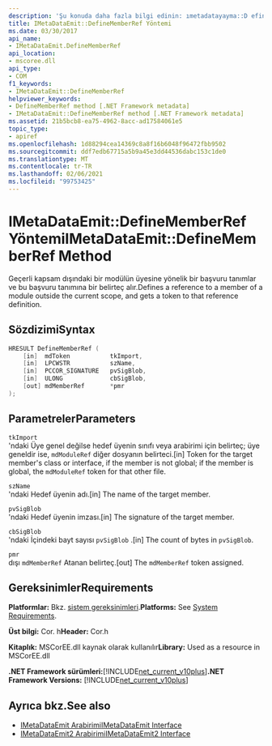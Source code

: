 ```yaml
---
description: 'Şu konuda daha fazla bilgi edinin: ımetadatayayma::D efineMemberRef yöntemi'
title: IMetaDataEmit::DefineMemberRef Yöntemi
ms.date: 03/30/2017
api_name:
- IMetaDataEmit.DefineMemberRef
api_location:
- mscoree.dll
api_type:
- COM
f1_keywords:
- IMetaDataEmit::DefineMemberRef
helpviewer_keywords:
- DefineMemberRef method [.NET Framework metadata]
- IMetaDataEmit::DefineMemberRef method [.NET Framework metadata]
ms.assetid: 21b5bcb8-ea75-4962-8acc-ad17584061e5
topic_type:
- apiref
ms.openlocfilehash: 1d88294cea14369c8a8f16b6048f96472fbb9502
ms.sourcegitcommit: ddf7edb67715a5b9a45e3dd44536dabc153c1de0
ms.translationtype: MT
ms.contentlocale: tr-TR
ms.lasthandoff: 02/06/2021
ms.locfileid: "99753425"
---
```

# <a name="imetadataemitdefinememberref-method"></a><span data-ttu-id="3920b-103">IMetaDataEmit::DefineMemberRef Yöntemi</span><span class="sxs-lookup"><span data-stu-id="3920b-103">IMetaDataEmit::DefineMemberRef Method</span></span>

<span data-ttu-id="3920b-104">Geçerli kapsam dışındaki bir modülün üyesine yönelik bir başvuru tanımlar ve bu başvuru tanımına bir belirteç alır.</span><span class="sxs-lookup"><span data-stu-id="3920b-104">Defines a reference to a member of a module outside the current scope, and gets a token to that reference definition.</span></span>  
  
## <a name="syntax"></a><span data-ttu-id="3920b-105">Sözdizimi</span><span class="sxs-lookup"><span data-stu-id="3920b-105">Syntax</span></span>  
  
```cpp  
HRESULT DefineMemberRef (
    [in]  mdToken           tkImport,
    [in]  LPCWSTR           szName,
    [in]  PCCOR_SIGNATURE   pvSigBlob,
    [in]  ULONG             cbSigBlob,
    [out] mdMemberRef       *pmr
);  
```  
  
## <a name="parameters"></a><span data-ttu-id="3920b-106">Parametreler</span><span class="sxs-lookup"><span data-stu-id="3920b-106">Parameters</span></span>  

 `tkImport`  
 <span data-ttu-id="3920b-107">'ndaki Üye genel değilse hedef üyenin sınıfı veya arabirimi için belirteç; üye geneldir ise, `mdModuleRef` diğer dosyanın belirteci.</span><span class="sxs-lookup"><span data-stu-id="3920b-107">[in] Token for the target member's class or interface, if the member is not global; if the member is global, the `mdModuleRef` token for that other file.</span></span>  
  
 `szName`  
 <span data-ttu-id="3920b-108">'ndaki Hedef üyenin adı.</span><span class="sxs-lookup"><span data-stu-id="3920b-108">[in] The name of the target member.</span></span>  
  
 `pvSigBlob`  
 <span data-ttu-id="3920b-109">'ndaki Hedef üyenin imzası.</span><span class="sxs-lookup"><span data-stu-id="3920b-109">[in] The signature of the target member.</span></span>  
  
 `cbSigBlob`  
 <span data-ttu-id="3920b-110">'ndaki İçindeki bayt sayısı `pvSigBlob` .</span><span class="sxs-lookup"><span data-stu-id="3920b-110">[in] The count of bytes in `pvSigBlob`.</span></span>  
  
 `pmr`  
 <span data-ttu-id="3920b-111">dışı `mdMemberRef` Atanan belirteç.</span><span class="sxs-lookup"><span data-stu-id="3920b-111">[out] The `mdMemberRef` token assigned.</span></span>  
  
## <a name="requirements"></a><span data-ttu-id="3920b-112">Gereksinimler</span><span class="sxs-lookup"><span data-stu-id="3920b-112">Requirements</span></span>  

 <span data-ttu-id="3920b-113">**Platformlar:** Bkz. [sistem gereksinimleri](../../get-started/system-requirements.md).</span><span class="sxs-lookup"><span data-stu-id="3920b-113">**Platforms:** See [System Requirements](../../get-started/system-requirements.md).</span></span>  
  
 <span data-ttu-id="3920b-114">**Üst bilgi:** Cor. h</span><span class="sxs-lookup"><span data-stu-id="3920b-114">**Header:** Cor.h</span></span>  
  
 <span data-ttu-id="3920b-115">**Kitaplık:** MSCorEE.dll kaynak olarak kullanılır</span><span class="sxs-lookup"><span data-stu-id="3920b-115">**Library:** Used as a resource in MSCorEE.dll</span></span>  
  
 <span data-ttu-id="3920b-116">**.NET Framework sürümleri:**[!INCLUDE[net_current_v10plus](../../../../includes/net-current-v10plus-md.md)]</span><span class="sxs-lookup"><span data-stu-id="3920b-116">**.NET Framework Versions:** [!INCLUDE[net_current_v10plus](../../../../includes/net-current-v10plus-md.md)]</span></span>  
  
## <a name="see-also"></a><span data-ttu-id="3920b-117">Ayrıca bkz.</span><span class="sxs-lookup"><span data-stu-id="3920b-117">See also</span></span>

- [<span data-ttu-id="3920b-118">IMetaDataEmit Arabirimi</span><span class="sxs-lookup"><span data-stu-id="3920b-118">IMetaDataEmit Interface</span></span>](imetadataemit-interface.md)
- [<span data-ttu-id="3920b-119">IMetaDataEmit2 Arabirimi</span><span class="sxs-lookup"><span data-stu-id="3920b-119">IMetaDataEmit2 Interface</span></span>](imetadataemit2-interface.md)
